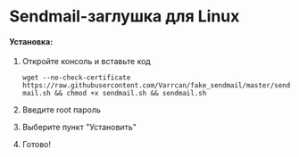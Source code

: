 Sendmail-заглушка для Linux
=====================

#### Установка:
1. Откройте консоль и вставьте код

	`wget --no-check-certificate https://raw.githubusercontent.com/Varrcan/fake_sendmail/master/sendmail.sh && chmod +x sendmail.sh && sendmail.sh`
	
2. Введите root пароль
3. Выберите пункт "Установить"
3. Готово!